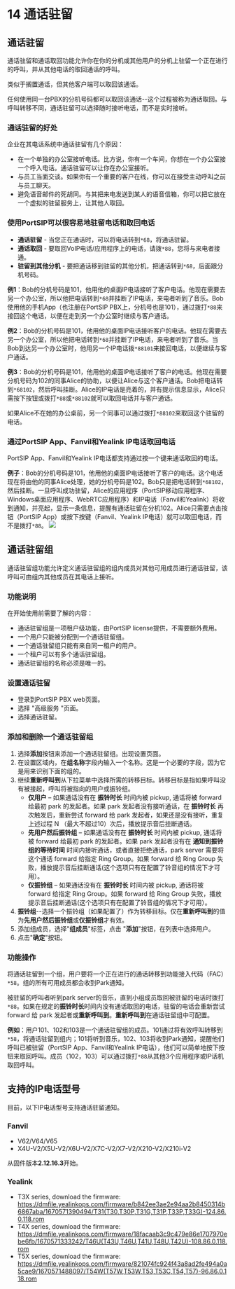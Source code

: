 # 14 通话驻留
## 通话驻留
通话驻留和通话取回功能允许你在你的分机或其他用户的分机上驻留一个正在进行的呼叫，并从其他电话的取回通话的呼叫。

类似于搁置通话，但其他客户端可以取回该通话。

任何使用同一台PBX的分机号码都可以取回该通话--这个过程被称为通话取回。与呼叫转移不同，通话驻留可以选择随时接听电话，而不是实时接听。

### 通话驻留的好处
企业在其电话系统中通话驻留有几个原因：
- 在一个单独的办公室接听电话。比方说，你有一个车间，你想在一个办公室接一个呼入电话。通话驻留可以让你在办公室接听。
- 与员工当面交谈。如果你有一个重要的客户在线，你可以在接受主动呼叫之前与员工聊天。
- 避免语音邮件的死胡同。与其把来电发送到某人的语音信箱，你可以把它放在一个虚拟的驻留服务上，让其他人取回。

### 使用PortSIP可以很容易地驻留电话和取回电话
- **通话驻留** - 当您正在通话时，可以将电话转到`*68`，将通话驻留。
- **通话取回** - 要取回VoIP电话/应用程序上的电话，请拨`*88`，您将与来电者接通。
- **驻留到其他分机** - 要把通话移到驻留的其他分机，把通话转到`*68`，后面跟分机号码。

**例1**：Bob的分机号码是101，他用他的桌面IP电话接听了客户电话。他现在需要去另一个办公室，所以他把电话转到`*68`并挂断了IP电话，来电者听到了音乐。Bob使用他的手机App（也注册在PortSIP PBX上，分机号也是101），通过拨打`*88`来接回这个电话，以便在走到另一个办公室时继续与客户通话。

**例2**：Bob的分机号码是101，他用他的桌面IP电话接听客户的电话。他现在需要去另一个办公室，所以他把电话转到`*68`并挂断了IP电话，来电者听到了音乐。当Bob到达另一个办公室时，他用另一个IP电话拨`*88101`来接回电话，以便继续与客户通话。

**例3**：Bob的分机号码是101，他用他的桌面IP电话接听了客户的电话。他现在需要分机号码为102的同事Alice的协助，以便让Alice与这个客户通话。Bob把电话转到`*68102`，然后呼叫挂断。Alice的IP电话是亮着的，并有提示信息显示，Alice只需按下按钮或拨打`*88`或`*88102`就可以取回电话并与客户通话。

如果Alice不在她的办公桌前，另一个同事可以通过拨打`*88102`来取回这个驻留的电话。

### 通过PortSIP App、Fanvil和Yealink IP电话取回电话
PortSIP App、Fanvil和Yealink IP电话都支持通过按一个键来通话取回的电话。

**例子**：Bob的分机号码是101，他用他的桌面IP电话接听了客户的电话。这个电话现在将由他的同事Alice处理，她的分机号码是102。Bob只是把电话转到`*68102`，然后挂断。一旦呼叫成功驻留，Alice的应用程序（PortSIP移动应用程序、Windows桌面应用程序、WebRTC应用程序）和IP电话（Fanvil和Yealink）将收到通知，并亮起，显示一条信息，提醒有通话驻留在分机102。Alice只需要点击按钮（PortSIP App）或按下按键（Fanvil、Yealink IP电话）就可以取回电话，而不是拨打`*88`。
![](https://4230641821-files.gitbook.io/~/files/v0/b/gitbook-x-prod.appspot.com/o/spaces%2F-MfkamWLaD5pcQwlKWwC%2Fuploads%2Fw9YLPdfztT3zgnaBkkll%2Fpark_t31.png?alt=media&token=462ede1b-a1f2-42dd-a859-fe114d2d5f4d)

## 通话驻留组
通话驻留组功能允许定义通话驻留组的组内成员对其他可用成员进行通话驻留，该呼叫可由组内其他成员在其电话上接听。

### 功能说明
在开始使用前需要了解的内容：
- 通话驻留组是一项租户级功能，由PortSIP license提供，不需要额外费用。
- 一个用户只能被分配到一个通话驻留组。
- 一个通话驻留组只能有来自同一租户的用户。
- 一个租户可以有多个通话驻留组。
- 通话驻留组的名称必须是唯一的。

### 设置通话驻留
- 登录到PortSIP PBX web页面。
- 选择 "高级服务 "页面。
- 选择通话驻留。

### 添加和删除一个通话驻留组
1. 选择**添加**按钮来添加一个通话驻留组。出现设置页面。
2. 在设置区域内，在**组名称**字段内输入一个名称。这是一个必要的字段，因为它是用来识别下面的组的。
3. 继续**重新呼叫到**从下拉菜单中选择所需的转移目标。转移目标是指如果呼叫没有被接起，呼叫将被指向的用户或振铃组。
    - **仅用户** – 如果通话没有在 **振铃时长** 时间内被 pickup, 通话将被 forward 给最初 park 的发起者。如果 park 发起者没有接听通话，在 **振铃时长** 再次触发后，重新尝试 forward 给 park 发起者，如果还是没有接听，重复上述过程 N （最大不超过10）次后，播放提示音后挂断通话。
    - **先用户然后振铃组** – 如果通话没有在 **振铃时长** 时间内被 pickup, 通话将被 forward 给最初 park 的发起者。如果 park 发起者没有在 **通知到振铃组的等待时间** 时间内接听通话，或者直接拒绝通话，park server 需要将这个通话 forward 给指定 Ring Group。如果 forward 给 Ring Group 失败，播放提示音后挂断通话(这个选项只有在配置了铃音组的情况下才可用）。
    - **仅振铃组** – 如果通话没有在 **振铃时长** 时间内被 pickup, 通话将被 forward 给指定 Ring Group。如果 forward 给 Ring Group 失败，播放提示音后挂断通话(这个选项只有在配置了铃音组的情况下才可用）。
4. **振铃组**--选择一个振铃组（如果配置了）作为转移目标。仅在**重新呼叫到**的值为**先用户然后振铃组**或**仅振铃组**才有效。
5. 添加组成员，选择"**组成员**"标签，点击 "**添加**"按钮，在列表中选择用户。
6. 点击"**确定**"按钮。

### 功能操作
将通话驻留到一个组，用户要将一个正在进行的通话转移到功能接入代码（FAC）`*58`。组的所有可用成员都会收到Park通知。

被驻留的呼叫者听到park server的音乐，直到小组成员取回被驻留的电话时拨打`*88`。如果在规定的**振铃时长**时间内没有通话取回的电话，驻留的电话会重新尝试 forward 给 park 发起者或**重新呼叫到**。**重新呼叫到**在通话驻留组中可配置。

**例如**：用户101、102和103是一个通话驻留组的成员。101通过将有效呼叫转移到`*58`，将通话驻留到组内；101将听到音乐，102、103将收到Park通知，提醒他们呼叫已被驻留（PortSIP App、Fanvil和Yealink IP电话），他们可以简单地按下按钮来取回呼叫。成员（102，103）可以通过拨打`*88`从其他3个应用程序或IP话机取回呼叫。

## 支持的IP电话型号
目前，以下IP电话型号支持通话驻留通知。
### Fanvil
- V62/V64/V65
- X4U-V2/X5U-V2/X6U-V2/X7C-V2/X7-V2/X210-V2/X210i-V2

从固件版本**2.12.16.3**开始。

### Yealink
- T3X series, download the firmware: 
https://dmfile.yealinkops.com/firmware/b842ee3ae2e94aa2b8450314b6867aba/1670571390494/T31(T30,T30P,T31G,T31P,T33P,T33G)-124.86.0.118.rom
- T4X series, download the firmware: 
https://dmfile.yealinkops.com/firmware/18facaab3c9c479e86e1707970ebe6fb/1670571333242/T46U(T43U,T46U,T41U,T48U,T42U)-108.86.0.118.rom
- T5X series, download the firmware: 
https://dmfile.yealinkops.com/firmware/821074fc924f43a8ad2fe494a0a5cae9/1670571488097/T54W(T57W,T53W,T53,T53C,T54,T57)-96.86.0.118.rom
